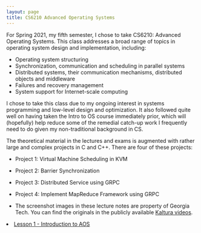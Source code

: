 ```yaml
---
layout: page
title: CS6210 Advanced Operating Systems
---
```


For Spring 2021, my fifth semester, I chose to take CS6210: Advanced Operating Systems.  This class addresses a broad range of topics in operating system design and implementation, including:
* Operating system structuring
* Synchronization, communication and scheduling in parallel systems
* Distributed systems, their communication mechanisms, distributed objects and middleware
* Failures and recovery management
* System support for Internet-scale computing

I chose to take this class due to my ongoing interest in systems programming and low-level design and optimization.  It also followed quite well on having taken the Intro to OS course immediately prior, which will (hopefully) help reduce some of the remedial catch-up work I frequently need to do given my non-traditional background in CS.

The theoretical material in the lectures and exams is augmented with rather large and complex projects in C and C++.  There are four of these projects:
* Project 1: Virtual Machine Scheduling in KVM
* Project 2: Barrier Synchronization
* Project 3: Distributed Service using GRPC
* Project 4: Implement MapReduce Framework using GRPC

* The screenshot images in these lecture notes are property of Georgia Tech.  You can find the originals in the publicly available [Kaltura videos](https://omscs.gatech.edu/cs-6210-advanced-operating-systems-course-videos).

<section>
 
<li>
<a href="{{ "/aos_lec_L01" | prepend: site.baseurl | append: ".html" | replace: '//', '/' }}">
    Lesson 1 - Introduction to AOS
</a>
</li>

</section>